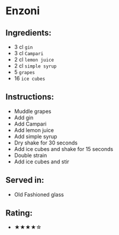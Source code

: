 # Enzoni

## Ingredients:
- 3 cl `gin`
- 3 cl `Campari`
- 2 cl `lemon juice`
- 2 cl `simple syrup`
- 5 `grapes`
- 16 `ice cubes`

## Instructions:
- Muddle grapes
- Add gin
- Add Campari
- Add lemon juice
- Add simple syrup
- Dry shake for 30 seconds
- Add ice cubes and shake for 15 seconds
- Double strain
- Add ice cubes and stir

## Served in:
- Old Fashioned glass

## Rating:
- ★★★★☆